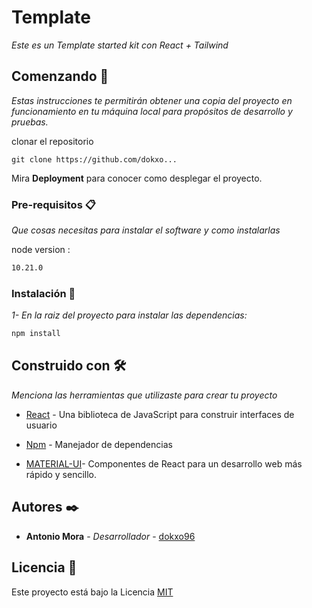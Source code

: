 # Template

_Este es un Template started kit con React + Tailwind_

## Comenzando 🚀

_Estas instrucciones te permitirán obtener una copia del proyecto en funcionamiento en tu máquina local para propósitos de desarrollo y pruebas._

clonar el repositorio
```
git clone https://github.com/dokxo...
```
Mira **Deployment** para conocer como desplegar el proyecto.


### Pre-requisitos 📋

_Que cosas necesitas para instalar el software y como instalarlas_

node version :
```bash
10.21.0
```

### Instalación 🔧

_1- En la raiz del proyecto para instalar las dependencias:_

```bash
npm install
```
 

 

## Construido con 🛠️

_Menciona las herramientas que utilizaste para crear tu proyecto_

* [React](https://es.reactjs.org/) - Una biblioteca de JavaScript para construir interfaces de usuario 
  
* [Npm](https://www.npmjs.com/) - Manejador de dependencias
 
* [MATERIAL-UI](https://material-ui.com/es/)-  Componentes de React para un desarrollo web más rápido y sencillo. 

 
 
## Autores ✒️

  
* **Antonio Mora** - *Desarrollador* - [dokxo96](https://github.com/dokxo96)

 
## Licencia 📄

Este proyecto está bajo la Licencia  [MIT](https://choosealicense.com/licenses/mit/)

